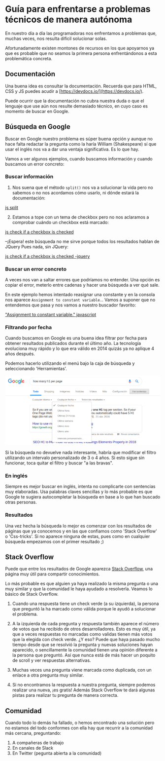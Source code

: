 # Guía para enfrentarse a problemas técnicos de manera autónoma

En nuestro día a día las programadoras nos enfrentamos a problemas que, muchas veces, nos resulta difícil solucionar solas.

Afortunadamente existen montones de recursos en los que apoyarnos ya que es probable que no seamos la primera persona enfrentándonos a esta problemática concreta.

## Documentación

Una buena idea es consultar la documentación.
Recuerda que para HTML, CSS y JS puedes acudir a [https://devdocs.io/](https://devdocs.io/).

Puede ocurrir que la documentación no cubra nuestra duda o que el lenguaje que use aún nos resulte demasiado técnico, en cuyo caso es momento de buscar en Google.

## Búsqueda en Google

Buscar en Google nuestro problema es súper buena opción y aunque no hace falta redactar la pregunta como la haría William (Shakespeare) sí que usar el inglés nos va a dar una ventaja significativa. Es lo que hay.

Vamos a ver algunos ejemplos, cuando buscamos información y cuando buscamos un error concreto:

### Buscar información
1) Nos suena que el método `split()` nos va a solucionar la vida pero no sabemos o no nos acordamos cómo usarlo, ni dónde estará la documentación:

[js split](https://www.google.com/search?hl=en&q=js%20split)

2) Estamos a tope con un tema de checkbox pero no nos aclaramos a comprobar cuándo un checkbox está marcado:

[js check if a checkbox is checked](https://www.google.com/search?hl=en&q=js%20check%20if%20a%20checkbox%20is%20checked%20)

–¡Espera! este búsqueda no me sirve porque todos los resultados hablan de JQuery
Pues nada, sin JQuery:

[js check if a checkbox is checked -jquery](https://www.google.com/search?hl=en&q=js%20check%20if%20a%20checkbox%20is%20checked%20-jquery)

### Buscar un error concreto
A veces nos van a saltar errores que podríamos no entender. Una opción es copiar el error, meterlo entre cadenas y hacer una búsqueda a ver qué sale.

En este ejemplo hemos intentado reasignar una constante y en la consola nos aparece `Assignment to constant variable.`. Vamos a suponer que no entendemos que pasa y nos vamos a nuestro buscador favorito:

["Assignment to constant variable." javascript](https://www.google.com/search?hl=en&biw=1765&bih=1301&ei=nvAlXM1NsqDV8A_dubmYCg&q="Assignment+to+constant+variable."+javascript&oq="Assignment+to+constant+variable."+javascript&gs_l=psy-ab.3..0i30j0i8i30.58515.58515..59175...0.0..0.60.60.1......0....1j2..gws-wiz.5xG0VxGWq28)


### Filtrando por fecha

Cuando buscamos en Google es una buena idea filtrar por fecha para obtener resultados publicados durante el último año. La tecnología evoluciona muy rápido y lo que era válido en 2014 quizás ya no aplique 4 años después.

Podemos hacerlo utilizando el menú bajo la caja de búsqueda y seleccionando 'Herramientas'.

![Filtrar por fecha](../assets/images/guias/busqueda-por-fecha.png)

Si la búsqueda no devuelve nada interesante, habría que modificar el filtro utilizando un intervalo personalizado de 3 o 4 años. Si esto sigue sin funcionar, toca quitar el filtro y buscar "a las bravas".

### En inglés

Siempre es mejor buscar en inglés, intenta no complicarte con sentencias muy elaboradas. Usa palabras claves sencillas y lo más probable es que Google te sugiera autocompletar la búsqueda en base a lo que han buscado otras personas.

### Resultados

Una vez hecha la búsqueda lo mejor es comenzar con los resultados de páginas que ya conocemos y en las que confiamos como 'Stack Overflow' o 'Css-tricks'. Si no aparece ninguna de estas, pues como en cualquier búsqueda empezamos con el primer resultado ;)

## Stack Overflow

Puede que entre los resultados de Google aparezca [Stack Overflow](https://stackoverflow.com),
una página muy útil para compartir conocimientos.

Lo más probable es que alguien ya haya realizado la misma pregunta o una muy similar y que la comunidad le haya ayudado a resolverla. Veamos lo básico de Stack Overflow.

1. Cuando una respuesta tiene un check verde (a su izquierda), la persona que preguntó la ha marcado como válida porque le ayudó a solucionar el problema.

2. A la izquierda de cada pregunta y respuesta también aparece el número de votos que ha recibido de otros desarrolladores. Esto es muy útil, ya que a veces respuestas no marcadas como validas tienen más votos que la elegida con check verde. ¿Y eso? Puede que haya pasado mucho tiempo desde que se resolvió la pregunta y nuevas soluciones hayan aparecido, o sencillamente la comunidad tienen una opinión diferente a la persona que preguntó. Así que nunca está de más hacer un poquito de scroll y ver respuestas alternativas.

3. Muchas veces una pregunta viene marcada como duplicada, con un enlace a otra pregunta muy similar.

4. Si no encontramos la respuesta a nuestra pregunta, siempre podemos realizar una nueva, ¡es gratis! Además Stack Overflow te dará algunas pistas para realizar tu pregunta de manera correcta.

## Comunidad

Cuando todo lo demás ha fallado, o hemos encontrado una solución pero no estamos del todo conformes con ella hay que recurrir a la comunidad más cercana, preguntando:

1. A compañeras de trabajo
2. En canales de Slack
3. En Twitter (pegunta abierta a la comunidad)
